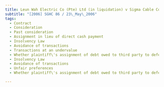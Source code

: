 ```yaml
---
title: Leun Wah Electric Co (Pte) Ltd (in liquidation) v Sigma Cable Co (Pte) Ltd 
subtitle: "[2006] SGHC 86 / 23\_May\_2006"
tags:
  - Contract
  - Consideration
  - Past consideration
  - Assignment in lieu of direct cash payment
  - Insolvency Law
  - Avoidance of transactions
  - Transactions at an undervalue
  - Whether plaintiff\'s assignment of debt owed to third party to defendant constituting transaction at an undervalue
  - Insolvency Law
  - Avoidance of transactions
  - Unfair preferences
  - Whether plaintiff\'s assignment of debt owed to third party to defendant while plaintiff insolvent amounting to unfair preference

---
```



